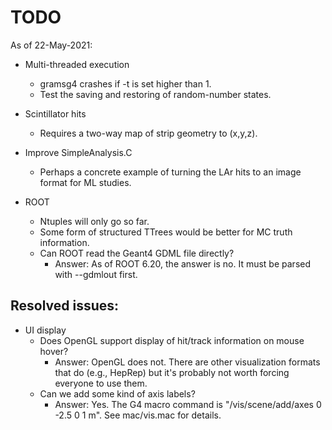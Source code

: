 # TODO 

As of 22-May-2021:

- Multi-threaded execution
   - gramsg4 crashes if -t is set higher than 1.
   - Test the saving and restoring of random-number states.

- Scintillator hits
   - Requires a two-way map of strip geometry to (x,y,z).

- Improve SimpleAnalysis.C
   - Perhaps a concrete example of turning the LAr hits to an image format for ML studies.
   
- ROOT 
   - Ntuples will only go so far. 
   - Some form of structured TTrees would be better for MC truth information. 
   - Can ROOT read the Geant4 GDML file directly?
      - Answer: As of ROOT 6.20, the answer is no. It must be parsed with --gdmlout first.

## Resolved issues:

- UI display
   - Does OpenGL support display of hit/track information on mouse hover?
      - Answer: OpenGL does not. There are other visualization formats that do (e.g., HepRep) but it's probably not worth forcing everyone to use them. 
   - Can we add some kind of axis labels?
      - Answer: Yes. The G4 macro command is "/vis/scene/add/axes 0 -2.5 0 1 m". See mac/vis.mac for details.
